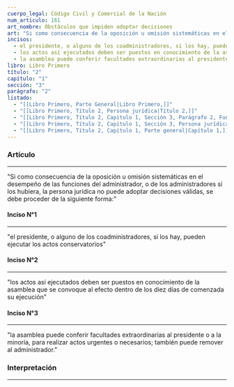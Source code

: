 ```yaml
---
cuerpo_legal: Código Civil y Comercial de la Nación
num_articulo: 161
art_nombre: Obstáculos que impiden adoptar decisiones
art: "Si como consecuencia de la oposición u omisión sistemáticas en el desempeño de las funciones del administrador, o de los administradores si los hubiera, la persona jurídica no puede adoptar decisiones válidas, se debe proceder de la siguiente forma:"
incisos:
  - el presidente, o alguno de los coadministradores, si los hay, pueden ejecutar los actos conservatorios
  - los actos así ejecutados deben ser puestos en conocimiento de la asamblea que se convoque al efecto dentro de los diez días de comenzada su ejecución
  - la asamblea puede conferir facultades extraordinarias al presidente o a la minoría, para realizar actos urgentes o necesarios; también puede remover al administrador.
libro: Libro Primero
título: "2"
capítulo: "1"
sección: "3"
parágrafo: "2"
listado:
  - "[[Libro Primero, Parte General|Libro Primero,]]"
  - "[[Libro Primero, Título 2, Persona jurídica|Título 2,]]"
  - "[[Libro Primero, Título 2, Capítulo 1, Sección 3, Parágrafo 2, Funcionamiento|Parágrafo 2,]]"
  - "[[Libro Primero, Título 2, Capítulo 1, Sección 3, Persona jurídica privada|Sección 3,]]"
  - "[[Libro Primero, Título 2, Capítulo 1, Parte general|Capítulo 1,]]"
---
```

### Artículo
---
"Si como consecuencia de la oposición u omisión sistemáticas en el desempeño de las funciones del administrador, o de los administradores si los hubiera, la persona jurídica no puede adoptar decisiones válidas, se debe proceder de la siguiente forma:"

#### Inciso N°1
---
"el presidente, o alguno de los coadministradores, si los hay, pueden ejecutar los actos conservatorios"

#### Inciso N°2
---
"los actos así ejecutados deben ser puestos en conocimiento de la asamblea que se convoque al efecto dentro de los diez días de comenzada su ejecución"

#### Inciso N°3
---
"la asamblea puede conferir facultades extraordinarias al presidente o a la minoría, para realizar actos urgentes o necesarios; también puede remover al administrador."


### Interpretación
---
